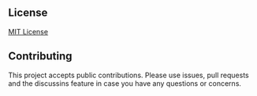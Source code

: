 ## License

[MIT License](/LICENSE)

## Contributing

This project accepts public contributions. Please use issues, pull requests and the discussins feature in case you have any questions or concerns.

